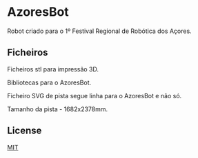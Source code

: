 # AzoresBot

Robot criado para o 1º Festival Regional de Robótica dos Açores.

## Ficheiros

Ficheiros stl para impressão 3D.

Bibliotecas para o AzoresBot.

Ficheiro SVG de pista segue linha para o AzoresBot e não só.

Tamanho da pista - 1682x2378mm.

## License
[MIT](https://choosealicense.com/licenses/mit/)

